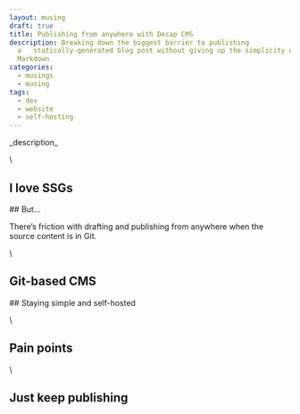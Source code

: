 ```yaml
---
layout: musing
draft: true
title: Publishing from anywhere with Decap CMS
description: Breaking down the biggest barrier to publishing
  a   statically-generated blog post without giving up the simplicity of
  Markdown
categories:
  - musings
  - musing
tags:
  - dev
  - website
  - self-hosting
---
```

\_description\_

\
## I love SSGs



\## But…

There’s friction with drafting and publishing from anywhere when the source content is in Git.

\
## Git-based CMS



\## Staying simple and self-hosted

\
## Pain points

\
## Just keep publishing